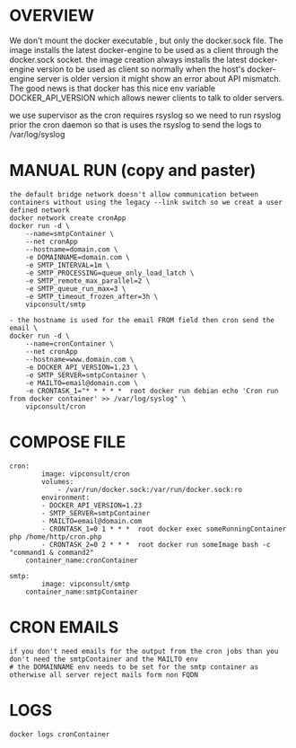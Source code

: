 # OVERVIEW


We don't mount the docker executable , but only the docker.sock file.
 The image installs the latest docker-engine to be used as a client through the docker.sock socket.
the image creation always installs the latest docker-engine version to be used as client so normally when the host's docker-engine server is older version it might show an error about API mismatch. 
The good news is that docker has this nice env variable DOCKER_API_VERSION which allows newer clients to talk to older servers.




we use supervisor as the cron requires rsyslog so we need to run rsyslog prior the cron daemon so that is uses the rsyslog to send the logs to /var/log/syslog




# MANUAL RUN (copy and paster)
	the default bridge network doesn't allow communication between containers without using the legacy --link switch so we creat a user defined network
	docker network create cronApp
	docker run -d \
		--name=smtpContainer \
		--net cronApp
		--hostname=domain.com \
		-e DOMAINNAME=domain.com \
		-e SMTP_INTERVAL=1m \
		-e SMTP_PROCESSING=queue_only_load_latch \
		-e SMTP_remote_max_parallel=2 \
		-e SMTP_queue_run_max=3 \
		-e SMTP_timeout_frozen_after=3h \
		vipconsult/smtp

	- the hostname is used for the email FROM field then cron send the email \
	docker run -d \
		--name=cronContainer \
		--net cronApp
		--hostname=www.domain.com \
		-e DOCKER_API_VERSION=1.23 \
		-e SMTP_SERVER=smtpContainer \
		-e MAILTO=email@domain.com \
		-e CRONTASK_1="* * * * *  root docker run debian echo 'Cron run from docker container' >> /var/log/syslog" \
		vipconsult/cron

# COMPOSE FILE
	cron:
        	image: vipconsult/cron
        	volumes:  
        	    - /var/run/docker.sock:/var/run/docker.sock:ro
        	environment:
		    - DOCKER_API_VERSION=1.23
		    - SMTP_SERVER=smtpContainer
		    - MAILTO=email@domain.com
		    - CRONTASK_1=0 1 * * *  root docker exec someRunningContainer php /home/http/cron.php
		    - CRONTASK_2=0 2 * * * 	root docker run someImage bash -c "command1 & command2"
		container_name:cronContainer

	smtp:
        	image: vipconsult/smtp
		container_name:smtpContainer
		
# CRON EMAILS
	if you don't need emails for the output from the cron jobs than you don't need the smtpContainer and the MAILTO env
	# the DOMAINNAME env needs to be set for the smtp container as otherwise all server reject mails form non FQDN
# LOGS
	docker logs cronContainer
